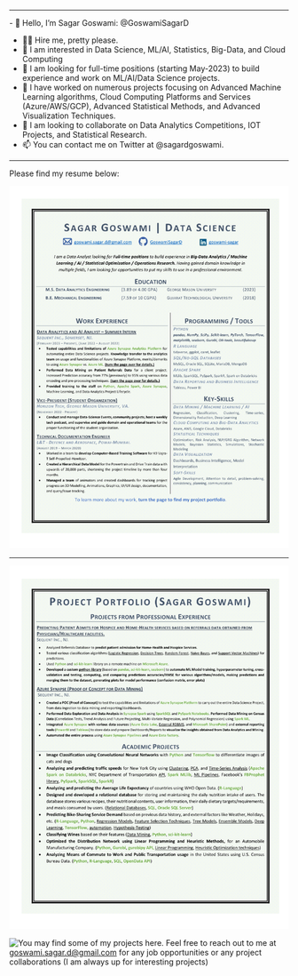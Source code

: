 <hr>
- 👋 Hello, I’m Sagar Goswami: @GoswamiSagarD

- 🤵🏻 Hire me, pretty please.
- 👀 I am interested in Data Science, ML/AI, Statistics, Big-Data, and Cloud Computing
- 🏢 I am looking for full-time positions (starting May-2023) to build experience and work on ML/AI/Data Science projects.
- 🌱 I have worked on numerous projects focusing on Advanced Machine Learning algorithms, Cloud Computing Platforms and Services (Azure/AWS/GCP), Advanced Statistical Methods, and Advanced Visualization Techniques.
- 💞️ I am looking to collaborate on Data Analytics Competitions, IOT Projects, and Statistical Research.
- 📫 You can contact me on Twitter at @sagardgoswami.

<hr>

Please find my resume below:

![Sagar Resume](https://github.com/GoswamiSagarD/GoswamiSagarD/blob/main/Media/01_resume_public.png)

<hr>

![Sagar Project Porfolio](https://github.com/GoswamiSagarD/GoswamiSagarD/blob/main/Media/02_project_portfolio.png)

![You may find some of my projects here.](https://github.com/GoswamiSagarD?tab=repositories)
Feel free to reach out to me at goswami.sagar.d@gmail.com for any job opportunities or any project collaborations (I am always up for interesting projects)

<!---
GoswamiSagarD/GoswamiSagarD is a ✨ special ✨ repository because its `README.md` (this file) appears on your GitHub profile.
You can click the Preview link to take a look at your changes.
--->
